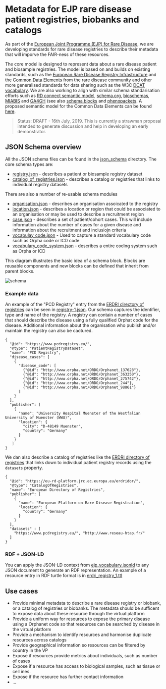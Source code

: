 # Metadata for EJP rare disease patient registries, biobanks and catalogs

As part of the [European Joint Programme (EJP) for Rare Disease](http://www.ejprarediseases.org), we are developing standards for rare disease registries to describe their metadata that will imporve the FAIR-ness of these resources.

The core model is designed to represent data about a rare disease patient and biosample registries. The model is based on and builds on existing standards, such as the [European Rare Disease Registry Infrastructure](https://eu-rd-platform.jrc.ec.europa.eu) and the [Common Data Elements](http://www.erare.eu/sites/default/files/SetCommonData-EU%20RD%20Platform_CDS%20_final.pdf) from the rare disease community and other more generalised standards for data sharing such as the W3C [DCAT vocabulary](https://www.w3.org/TR/vocab-dcat/). We are also working to align with similar schema standarisation efforts such as [RD connect semantic model](https://github.com/LUMC-BioSemantics/Rare-Disease-Semantic-Model), [schema.org](https://schema.org), [bioschemas](https://bioschemas.org), [MIABIS](https://github.com/MIABIS/miabis/wiki) and [GA4GH](https://www.ga4gh.org) (see also [schema blocks](https://schemablocks.org) and [phenopackets](http://phenopackets.org). A proposed semantic model for the Common Data Elements can be found [here](https://github.com/LUMC-BioSemantics/ERN-common-data-elements).


> Status: DRAFT - 16th July, 2019. This is currently a strawman proposal intended to generate discussion and help in developing an early demonstrator.

## JSON Schema overview

All the JSON schema files can be found in the [json_schema](json_schema/) directory. The core schema types are:

* [registry.json](json_schema/registry.json) - describes a patient or biosample registry dataset
* [catalog_of_registries.json](json_schema/catalog_of_registries.json) - describes a catalog or registries that links to individual registry datasets

There are also a number of re-usable schema modules

* [organisation.json](json_schema/organisation.json) - describes an organisation assoicated to the registry
* [location.json](json_schema/location.json) - describes a location or region that could be associated to an organisation or may be used to describe a recruitment region
* [case.json](json_schema/case.json) - describes a set of patient/cohort cases. This will include information about the number of cases for a given disease and information about the recruitment and inclusiojn criteria
* [vocabulay_code.json](json_schema/vocabulay_code.json) - Used to capture a standard vocabulary code such as Orpha code or ICD code
* [vocabulary_code_system.json](json_schema/vocabulary_code_system.json) - describes a entire coding system such as Orpha or ICD


This diagram illustrates the basic idea of a schema block. Blocks are reusable components and new blocks can be defined that inherit from parent blocks.

![schema](https://github.com/ejp-rd-vp/resource-metadata-schema/blob/master/diagrams/EJP%20schema%20blocks.png?raw=true)

### Example data

An example of the "PCD Registry" entry from the [ERDRI directory of registries](https://eu-rd-platform.jrc.ec.europa.eu/erdridor/) can be seen in [registry-1.json](examples/registry-1.json). Our schema captures the identifier, type and name of the registry. A registry can contain a number of cases that should describe the disease using a fully qualified Orphat code for the disease. Additional information about the organisation who publish and/or maintain the registry can also be caotured.


```
{
  "@id": "https://www.pcdregistry.eu/",
  "@type": "PatientRegistryDataset",
  "name": "PCD Registry",
  "disease_cases": [
    {
      "disease_code": [
        {"@id": "http://www.orpha.net/ORDO/Orphanet_137628"},
        {"@id": "http://www.orpha.net/ORDO/Orphanet_363250"},
        {"@id": "http://www.orpha.net/ORDO/Orphanet_275742"},
        {"@id": "http://www.orpha.net/ORDO/Orphanet_244"},
        {"@id": "http://www.orpha.net/ORDO/Orphanet_98861"}
      ]
    }
  ],
  "publisher": [
    {
      "name": "University Hospital Muenster of the Westfalian University of Muenster (WWU)",
      "location": {
        "city": "D-48149 Muenster",
        "country": "Germany"
      }
    }
   ]
}
```


We dan also describe a catalog of registries like the [ERDRI directory of registries](https://eu-rd-platform.jrc.ec.europa.eu/erdridor/) that links down to individual patient registry records using the `datasets` property.

```
{
  "@id": "https://eu-rd-platform.jrc.ec.europa.eu/erdridor/",
  "@type": "CatalogOfRegistries",
  "name": "European Directory of Registries",
  "publisher": [
    {
      "name": "European Platform on Rare Disease Registration",
      "location": {
        "country": "Germany"
      }
    }
  ],
  "datasets" : [
    "https://www.pcdregistry.eu/", "http://www.reseau-htap.fr/"
  ]
}
```


### RDF + JSON-LD

You can apply the JSON-LD context from [ejp_vocabulary.jsonld](ejp_vocabulary_context.jsonld) to any JSON document to generate an RDF representation. An example of a resource entry in
RDF turtle format is in [erdri_registry_1.ttl](examples/rdf/erdri_registry_1.ttl)

## Use cases

* Provide minimal metadata to describe a rare disease registry or biobank, or a catalog of registries or biobanks. The metadata should
be sufficent to expose data about these resource through the virtual platform
* Provide a uniform way for resources to expose the primary disease using a Orphanet code so that resources can be searched by disease in the virtual platform
* Provide a mechanism to identify resources and harmonise duplicate resources across catalogs
* Provide geographical information so resources can be filtered by country in the VP
* Expose if resources provide metrics about individuals, such as number of cases
* Expose if a resource has access to biological samples, such as tissue or cell ines.
* Expose if the resource has further contact information
* ...
